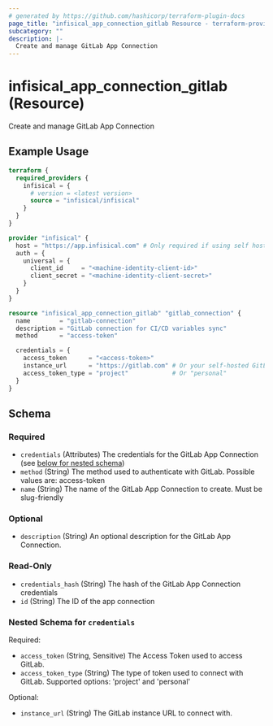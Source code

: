 ```yaml
---
# generated by https://github.com/hashicorp/terraform-plugin-docs
page_title: "infisical_app_connection_gitlab Resource - terraform-provider-infisical"
subcategory: ""
description: |-
  Create and manage GitLab App Connection
---
```


# infisical_app_connection_gitlab (Resource)

Create and manage GitLab App Connection

## Example Usage

```terraform
terraform {
  required_providers {
    infisical = {
      # version = <latest version>
      source = "infisical/infisical"
    }
  }
}

provider "infisical" {
  host = "https://app.infisical.com" # Only required if using self hosted instance of Infisical, default is https://app.infisical.com
  auth = {
    universal = {
      client_id     = "<machine-identity-client-id>"
      client_secret = "<machine-identity-client-secret>"
    }
  }
}

resource "infisical_app_connection_gitlab" "gitlab_connection" {
  name        = "gitlab-connection"
  description = "GitLab connection for CI/CD variables sync"
  method      = "access-token"

  credentials = {
    access_token      = "<access-token>"
    instance_url      = "https://gitlab.com" # Or your self-hosted GitLab URL
    access_token_type = "project"            # Or "personal"
  }
}
```

<!-- schema generated by tfplugindocs -->
## Schema

### Required

- `credentials` (Attributes) The credentials for the GitLab App Connection (see [below for nested schema](#nestedatt--credentials))
- `method` (String) The method used to authenticate with GitLab. Possible values are: access-token
- `name` (String) The name of the GitLab App Connection to create. Must be slug-friendly

### Optional

- `description` (String) An optional description for the GitLab App Connection.

### Read-Only

- `credentials_hash` (String) The hash of the GitLab App Connection credentials
- `id` (String) The ID of the app connection

<a id="nestedatt--credentials"></a>
### Nested Schema for `credentials`

Required:

- `access_token` (String, Sensitive) The Access Token used to access GitLab.
- `access_token_type` (String) The type of token used to connect with GitLab. Supported options: 'project' and 'personal'

Optional:

- `instance_url` (String) The GitLab instance URL to connect with.
